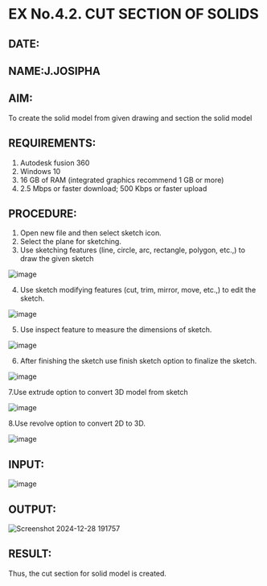 # EX No.4.2. CUT SECTION OF SOLIDS
## DATE:
## NAME:J.JOSIPHA

## AIM: 
To create the solid model from given drawing and section the solid model

## REQUIREMENTS: 
1. Autodesk fusion 360
2. Windows 10
3. 16 GB of RAM (integrated graphics recommend 1 GB or more)
4. 2.5 Mbps or faster download; 500 Kbps or faster upload 

## PROCEDURE:
1.	Open new file and then select sketch icon.
2.	Select the plane for sketching. 
3.	Use sketching features (line, circle, arc, rectangle, polygon, etc.,) to draw the given sketch

![image](https://user-images.githubusercontent.com/113594316/198826239-a3d6ffd5-d409-46b0-ba88-3312e89e9834.png)

4.	Use sketch modifying features (cut, trim, mirror, move, etc.,) to edit the sketch.

![image](https://user-images.githubusercontent.com/113594316/198826244-f377f387-16af-4f89-a57d-1808083ce178.png)

5.	Use inspect feature to measure the dimensions of sketch.

![image](https://user-images.githubusercontent.com/113594316/198826250-0e2f4985-18d7-4a07-8b1e-9c9fab11ea41.png)

6.	After finishing the sketch use finish sketch option to finalize the sketch.

![image](https://user-images.githubusercontent.com/113594316/198826257-ccfcfd0c-040a-459e-bb9f-93c375f9177f.png)

7.Use extrude option to convert 3D model from sketch

![image](https://user-images.githubusercontent.com/113594316/198826270-d55912b8-0a02-4b36-acb2-02e9b4b328fd.png)

 8.Use revolve option to convert 2D to 3D.
 
 ![image](https://user-images.githubusercontent.com/113594316/198826282-7a4844a8-0cb2-4573-8940-9a60356b7d04.png)

## INPUT:

![image](https://user-images.githubusercontent.com/113594316/199409656-c021c100-857a-4ae4-9752-9ae59465c9c2.png)

## OUTPUT:
![Screenshot 2024-12-28 191757](https://github.com/user-attachments/assets/3530ca46-0f37-4e08-8a1a-7e6c17b58e86)

## RESULT:
Thus, the cut section for solid model is created.


